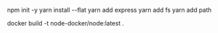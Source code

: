 npm init -y
yarn install --flat
yarn add express
yarn add fs
yarn add path

docker build -t node-docker/node:latest .

